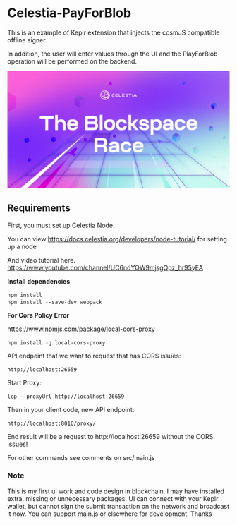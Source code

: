 # Celestia-PayForBlob

This is an example of Keplr extension that injects the cosmJS compatible offline signer.

In addition, the user will enter values through the UI and the PlayForBlob operation will be performed on the backend.

![](blockspacerace.png)

## __Requirements__

First, you must set up Celestia Node.

You can view https://docs.celestia.org/developers/node-tutorial/ for setting up a node

And video tutorial here. <https://www.youtube.com/channel/UC6ndYQW9mjsgOpz_hr95yEA> 

**Install dependencies**

```
npm install
npm install --save-dev webpack
```

**For Cors Policy Error**

<https://www.npmjs.com/package/local-cors-proxy> 
```
npm install -g local-cors-proxy
```
API endpoint that we want to request that has CORS issues:
```
http://localhost:26659
```
Start Proxy:
```
lcp --proxyUrl http://localhost:26659
```
Then in your client code, new API endpoint:
```
http://localhost:8010/proxy/
```
End result will be a request to http://localhost:26659 without the CORS issues!

For other commands see comments on src/main.js 

### __Note__
This is my first ui work and code design in blockchain.  I may have installed extra, missing or unnecessary packages.  UI can connect with your Keplr wallet, but cannot sign the submit transaction on the network and broadcast it now.  You can support main.js or elsewhere for development.
Thanks




